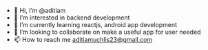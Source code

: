 - 👋 Hi, I’m @aditiam
- 👀 I’m interested in backend development
- 🌱 I’m currently learning reactjs, android app development
- 💞️ I’m looking to collaborate on make a useful app for user needed
- 📫 How to reach me aditiamuchlis23@gmail.com

<!---
aditiam/aditiam is a ✨ special ✨ repository because its `README.md` (this file) appears on your GitHub profile.
You can click the Preview link to take a look at your changes.
--->
